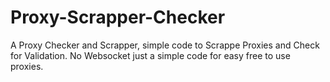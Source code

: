 # Proxy-Scrapper-Checker
A Proxy Checker and Scrapper, simple code to Scrappe Proxies and Check for Validation. No Websocket just a simple code for easy free to use proxies.
